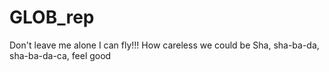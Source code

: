 # GLOB_rep
Don't leave me alone
I can fly!!!
How careless we could be
Sha, sha-ba-da, sha-ba-da-ca, feel good
